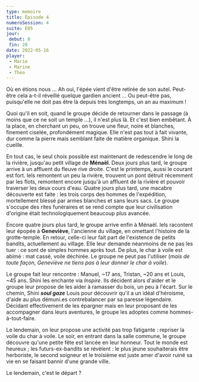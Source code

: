 ```yaml
---
type: memoire
title: Épisode 4
numeroSession: 4
suite: E05
jour:
 debut: 8
 fin: 20
date: 2022-05-16
player: 
 - Marie
 - Marine
 - Théo
---
```

Où en étions nous … Ah oui, l'épée vient d'être retirée de son autel. Peut-être cela a-t-il réveillé quelque gardien ancient … Ou peut-être pas, puisqu'elle ne doit pas être là depuis très longtemps, un an au maximum !

Quoi qu'il en soit, quand le groupe décide de retourner dans le passage (à moins que ce ne soit un temple ...), il n'est plus là. Et c'est bien embêtant. À la place, en cherchant un peu, on trouve une fleur, noire et blanches, finement ciselée, profondément magique. Elle n'est pas tout à fait vivante, dur comme la pierre mais semblant faite de matière organique. Shini la cueille.

En tout cas, le seul choix possible est maintenant de redescendre le long de la rivière, jusqu'au petit village de **Ménaël**. Deux jours plus tard, le groupe arrive à un affluent du fleuve rive droite. C'est le printemps, aussi le courant est fort. Iels remontent un peu la rivière, trouvent un pont détruit récemment par les flots, remontent encore jusqu'à un affluent de la rivière et pouvoir traverser les deux cours d'eau.
Quatre jours plus tard, une macabre découverte est faite : les trois corps des hommes de l'expédition, mortellement blessé par armes blanches et sans leurs sacs. Le groupe s'occupe des rites funéraires et se rend compte que leur civilisation d'origine était technologiquement beaucoup plus avancée. 

Encore quatre jours plus tard, le groupe arrive enfin à Ménaël. Iels racontent leur épopée à **Geneviève**, l'ancienne du village, en omettant l'histoire de la grotte-temple. En retour, celle-ci leur fait part de l'existence de petits bandits, actuellement au village. Elle leur demande néanmoins de ne pas les tuer : ce sont de simples hommes après tout. De plus, le char à voile est abimé : mat cassé, voile déchirée. Le groupe ne peut pas l'utiliser (*mais de toute façon, Geneviève ne tiens pas à leur donner le char à voile*).

Le groupe fait leur rencontre : Manuel, ~17 ans, Tristan, ~20 ans et Louis, ~45 ans. Shini les enchante via *Inspire*. Ils décident alors d'aider et le groupe leur propose de les aider à ramasser du bois, un peu à l'écart. Sur le chemin, Shini ***soul gaze*** Louis pour découvrir qu'il a un idéal d'héroisme, d'aide au plus démuni.es contrebalancer par sa paresse légendaire. Décidant effectivement de les épargner mais en leur proposant de les accompagner dans leurs aventures, le groupe les adoptes comme hommes-à-tout-faire.

Le lendemain, on leur propose une activité pas trop fatigante : repriser la voile du char à voile. Le soir, en entrant dans la salle commune, le groupe découvre qu'une petite fête est lancée en leur honneur. Tout le monde est heureux ; les futurs-ex-bandits se révèlent : le plus jeune souhaiterais être herboriste, le second soigneur et le troisième est juste amer d'avoir ruiné sa vie en se faisant bannir d'une grande ville.

Le lendemain, c'est le départ ?
